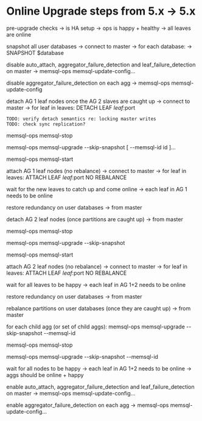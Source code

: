# Online Upgrade steps from 5.x -> 5.x

pre-upgrade checks
 -> is HA setup
 -> ops is happy + healthy
 -> all leaves are online

snapshot all user databases
 -> connect to master
 -> for each database:
    -> SNAPSHOT $database

disable auto_attach, aggregator_failure_detection and leaf_failure_detection on master
 -> memsql-ops memsql-update-config...

disable aggregator_failure_detection on each agg
 -> memsql-ops memsql-update-config

detach AG 1 leaf nodes once the AG 2 slaves are caught up
 -> connect to master
 -> for leaf in leaves:
    DETACH LEAF $leaf:$port

    TODO: verify detach semantics re: locking master writes
    TODO: check sync replication?

memsql-ops memsql-stop <master id>

memsql-ops memsql-upgrade --skip-snapshot [ --memsql-id id ]...

memsql-ops memsql-start <master id>

attach AG 1 leaf nodes (no rebalance)
 -> connect to master
    -> for leaf in leaves:
        ATTACH LEAF $leaf:$port NO REBALANCE

wait for the new leaves to catch up and come online
 -> each leaf in AG 1 needs to be online

restore redundancy on user databases
 -> from master

detach AG 2 leaf nodes (once partitions are caught up)
 -> from master

memsql-ops memsql-stop <master id>

memsql-ops memsql-upgrade --skip-snapshot <memsql ids for leaves in availability group B>

memsql-ops memsql-start <master id>

attach AG 2 leaf nodes (no rebalance)
 -> connect to master
    -> for leaf in leaves:
        ATTACH LEAF $leaf:$port NO REBALANCE

wait for all leaves to be happy
 -> each leaf in AG 1+2 needs to be online

restore redundancy on user databases
 -> from master

rebalance partitions on user databases (once they are caught up)
 -> from master

for each child agg (or set of child aggs):
    memsql-ops memsql-upgrade --skip-snapshot --memsql-id <child agg ids>

memsql-ops memsql-stop <master id>

memsql-ops memsql-upgrade --skip-snapshot --memsql-id <master id>

wait for all nodes to be happy
 -> each leaf in AG 1+2 needs to be online
 -> aggs should be online + happy

enable auto_attach, aggregator_failure_detection and leaf_failure_detection on master
 -> memsql-ops memsql-update-config...

enable aggregator_failure_detection on each agg
 -> memsql-ops memsql-update-config...
